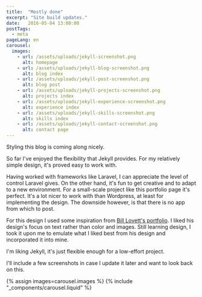 ```yaml
---
title:  "Mostly done"
excerpt: "Site build updates."
date:   2016-05-04 13:00:00
postTags:
  - meta
pageLang: en
carousel:
  images:
    - url: /assets/uploads/jekyll-screenshot.png
      alt: homepage
    - url: /assets/uploads/jekyll-blog-screenshot.png
      alt: blog index
    - url: /assets/uploads/jekyll-post-screenshot.png
      alt: blog post
    - url: /assets/uploads/jekyll-projects-screenshot.png
      alt: projects index
    - url: /assets/uploads/jekyll-experience-screenshot.png
      alt: experience index
    - url: /assets/uploads/jekyll-skills-screenshot.png
      alt: skills index
    - url: /assets/uploads/jekyll-contact-screenshot.png
      alt: contact page
---
```

Styling this blog is coming along nicely.

So far I've enjoyed the flexibility that Jekyll provides.
For my relatively simple design, it's proved easy to work with.

Having worked with frameworks like Laravel, I can appreciate the level of control Laravel gives.
On the other hand, it's fun to get creative and to adapt to a new environment.
For a small-scale project like this portfolio page it's perfect.
It's a lot nicer to work with than Wordpress, at least for implementing the design.
The downside however, is that there is no app from which to post.

For this design I used some inspiration from [Bill Lovett's portfolio](http://ilovett.com/).
I liked his design's focus on text rather than color and images.
Still learning design, I took it upon me to emulate what I liked best from his design and incorporated it into mine.

I'm liking Jekyll, it's just flexible enough for a low-effort project.

I'll include a few screenshots in case I update it later and want to look back on this.

{% assign images=carousel.images %}
{% include "_components/carousel.liquid" %}
